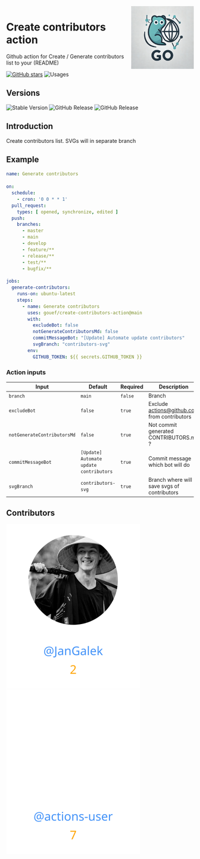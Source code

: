 <img align=right width="168" src="docs/gouef_logo.png">

# Create contributors action
Github action for Create / Generate contributors list to your (README)

[![GitHub stars](https://img.shields.io/github/stars/gouef/create-contributors-action?style=social)](https://github.com/gouef/create-contributors-action/stargazers)
![Usages](https://img.shields.io/endpoint?url=https://github-repo-usages.vercel.app/api/getAction.go?repository=gouef/create-contributors-action)

## Versions
![Stable Version](https://img.shields.io/github/v/release/gouef/create-contributors-action?label=Stable&labelColor=green)
![GitHub Release](https://img.shields.io/github/v/release/gouef/create-contributors-action?label=RC&include_prereleases&filter=*rc*&logoSize=diago)
![GitHub Release](https://img.shields.io/github/v/release/gouef/create-contributors-action?label=Beta&include_prereleases&filter=*beta*&logoSize=diago)

## Introduction

Create contributors list. SVGs will in separate branch 

## Example

```yaml
name: Generate contributors

on:
  schedule:
    - cron: '0 0 * * 1'
  pull_request:
    types: [ opened, synchronize, edited ]
  push:
    branches:
      - master
      - main
      - develop
      - feature/**
      - release/**
      - test/**
      - bugfix/**

jobs:
  generate-contributors:
    runs-on: ubuntu-latest
    steps:
      - name: Generate contributors
        uses: gouef/create-contributors-action@main
        with:
          excludeBot: false
          notGenerateContributorsMd: false
          commitMessageBot: "[Update] Automate update contributors"
          svgBranch: "contributors-svg"
        env:
          GITHUB_TOKEN: ${{ secrets.GITHUB_TOKEN }}
```

### Action inputs

| Input | Default | Required | Description                                  |
|-------|---------|----------|----------------------------------------------|
| `branch` | `main` | `false` | Branch                                       |
| `excludeBot` | `false` | `true` | Exclude actions@github.com from contributors |
| `notGenerateContributorsMd` | `false` | `true` | Not commit generated CONTRIBUTORS.md ?       |
| `commitMessageBot` | `[Update] Automate update contributors` | `true` | Commit message which bot will do             |
| `svgBranch` | `contributors-svg` | `true` | Branch where will save svgs of contributors  |

## Contributors

<div>
<span>
  <a href="https://github.com/JanGalek"><img src="https://raw.githubusercontent.com/gouef/create-contributors-action/refs/heads/contributors-svg/.github/contributors/JanGalek.svg" alt="JanGalek" /></a>
</span>
<span>
  <a href="https://github.com/actions-user"><img src="https://raw.githubusercontent.com/gouef/create-contributors-action/refs/heads/contributors-svg/.github/contributors/actions-user.svg" alt="actions-user" /></a>
</span>
</div>

